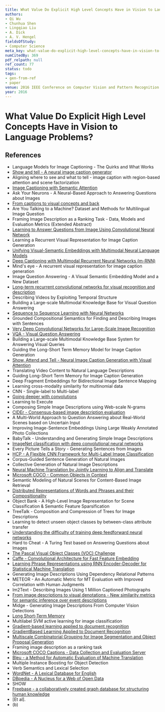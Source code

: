 ```yaml
---
title: What Value Do Explicit High Level Concepts Have in Vision to Language Problems?
authors:
- Qi Wu
- Chunhua Shen
- Lingqiao Liu
- A. Dick
- A. V. Hengel
fieldsOfStudy:
- Computer Science
meta_key: what-value-do-explicit-high-level-concepts-have-in-vision-to-language-problems
numCitedBy: 369
pdf_relpath: null
ref_count: 77
status: todo
tags:
- gen-from-ref
- paper
venue: 2016 IEEE Conference on Computer Vision and Pattern Recognition (CVPR)
year: 2016
---
```


# What Value Do Explicit High Level Concepts Have in Vision to Language Problems?

## References

- Language Models for Image Captioning - The Quirks and What Works
- [Show and tell - A neural image caption generator](./show-and-tell-a-neural-image-caption-generator.md)
- Aligning where to see and what to tell - image caption with region-based attention and scene factorization
- [Image Captioning with Semantic Attention](./image-captioning-with-semantic-attention.md)
- Ask Your Neurons - A Neural-Based Approach to Answering Questions about Images
- [From captions to visual concepts and back](./from-captions-to-visual-concepts-and-back.md)
- Are You Talking to a Machine? Dataset and Methods for Multilingual Image Question
- Framing Image Description as a Ranking Task - Data, Models and Evaluation Metrics (Extended Abstract)
- [Learning to Answer Questions from Image Using Convolutional Neural Network](./learning-to-answer-questions-from-image-using-convolutional-neural-network.md)
- Learning a Recurrent Visual Representation for Image Caption Generation
- [Unifying Visual-Semantic Embeddings with Multimodal Neural Language Models](./unifying-visual-semantic-embeddings-with-multimodal-neural-language-models.md)
- [Deep Captioning with Multimodal Recurrent Neural Networks (m-RNN)](./deep-captioning-with-multimodal-recurrent-neural-networks-m-rnn.md)
- Mind's eye - A recurrent visual representation for image caption generation
- Image Question Answering - A Visual Semantic Embedding Model and a New Dataset
- [Long-term recurrent convolutional networks for visual recognition and description](./long-term-recurrent-convolutional-networks-for-visual-recognition-and-description.md)
- Describing Videos by Exploiting Temporal Structure
- Building a Large-scale Multimodal Knowledge Base for Visual Question Answering
- [Sequence to Sequence Learning with Neural Networks](./sequence-to-sequence-learning-with-neural-networks.md)
- Grounded Compositional Semantics for Finding and Describing Images with Sentences
- [Very Deep Convolutional Networks for Large-Scale Image Recognition](./very-deep-convolutional-networks-for-large-scale-image-recognition.md)
- [VQA - Visual Question Answering](./vqa-visual-question-answering.md)
- Building a Large-scale Multimodal Knowledge Base System for Answering Visual Queries
- Guiding the Long-Short Term Memory Model for Image Caption Generation
- [Show, Attend and Tell - Neural Image Caption Generation with Visual Attention](./show-attend-and-tell-neural-image-caption-generation-with-visual-attention.md)
- Translating Video Content to Natural Language Descriptions
- Guiding Long-Short Term Memory for Image Caption Generation
- Deep Fragment Embeddings for Bidirectional Image Sentence Mapping
- Learning cross-modality similarity for multinomial data
- CNN - Single-label to Multi-label
- [Going deeper with convolutions](./going-deeper-with-convolutions.md)
- Learning to Execute
- Composing Simple Image Descriptions using Web-scale N-grams
- [CIDEr - Consensus-based image description evaluation](./cider-consensus-based-image-description-evaluation.md)
- A Multi-World Approach to Question Answering about Real-World Scenes based on Uncertain Input
- Improving Image-Sentence Embeddings Using Large Weakly Annotated Photo Collections
- BabyTalk - Understanding and Generating Simple Image Descriptions
- [ImageNet classification with deep convolutional neural networks](./imagenet-classification-with-deep-convolutional-neural-networks.md)
- Every Picture Tells a Story - Generating Sentences from Images
- [HCP - A Flexible CNN Framework for Multi-Label Image Classification](./hcp-a-flexible-cnn-framework-for-multi-label-image-classification.md)
- Corpus-Guided Sentence Generation of Natural Images
- Collective Generation of Natural Image Descriptions
- [Neural Machine Translation by Jointly Learning to Align and Translate](./neural-machine-translation-by-jointly-learning-to-align-and-translate.md)
- [Microsoft COCO - Common Objects in Context](./microsoft-coco-common-objects-in-context.md)
- Semantic Modeling of Natural Scenes for Content-Based Image Retrieval
- [Distributed Representations of Words and Phrases and their Compositionality](./distributed-representations-of-words-and-phrases-and-their-compositionality.md)
- Object Bank - A High-Level Image Representation for Scene Classification & Semantic Feature Sparsification
- TreeTalk - Composition and Compression of Trees for Image Descriptions
- Learning to detect unseen object classes by between-class attribute transfer
- [Understanding the difficulty of training deep feedforward neural networks](./understanding-the-difficulty-of-training-deep-feedforward-neural-networks.md)
- Hard to Cheat - A Turing Test based on Answering Questions about Images
- [The Pascal Visual Object Classes (VOC) Challenge](./the-pascal-visual-object-classes-voc-challenge.md)
- [Caffe - Convolutional Architecture for Fast Feature Embedding](./caffe-convolutional-architecture-for-fast-feature-embedding.md)
- [Learning Phrase Representations using RNN Encoder-Decoder for Statistical Machine Translation](./learning-phrase-representations-using-rnn-encoder-decoder-for-statistical-machine-translation.md)
- Generating Image Descriptions Using Dependency Relational Patterns
- METEOR - An Automatic Metric for MT Evaluation with Improved Correlation with Human Judgments
- Im2Text - Describing Images Using 1 Million Captioned Photographs
- [From image descriptions to visual denotations - New similarity metrics for semantic inference over event descriptions](./from-image-descriptions-to-visual-denotations-new-similarity-metrics-for-semantic-inference-over-event-descriptions.md)
- Midge - Generating Image Descriptions From Computer Vision Detections
- [Long Short-Term Memory](./long-short-term-memory.md)
- Multilabel SVM active learning for image classification
- [Gradient-based learning applied to document recognition](./gradient-based-learning-applied-to-document-recognition.md)
- [GradientBased Learning Applied to Document Recognition](./gradientbased-learning-applied-to-document-recognition.md)
- [Multiscale Combinatorial Grouping for Image Segmentation and Object Proposal Generation](./multiscale-combinatorial-grouping-for-image-segmentation-and-object-proposal-generation.md)
- Framing image description as a ranking task
- [Microsoft COCO Captions - Data Collection and Evaluation Server](./microsoft-coco-captions-data-collection-and-evaluation-server.md)
- [Bleu - a Method for Automatic Evaluation of Machine Translation](./bleu-a-method-for-automatic-evaluation-of-machine-translation.md)
- Multiple Instance Boosting for Object Detection
- Verb Semantics and Lexical Selection
- [WordNet - A Lexical Database for English](./wordnet-a-lexical-database-for-english.md)
- [DBpedia - A Nucleus for a Web of Open Data](./dbpedia-a-nucleus-for-a-web-of-open-data.md)
- SHOW
- [Freebase - a collaboratively created graph database for structuring human knowledge](./freebase-a-collaboratively-created-graph-database-for-structuring-human-knowledge.md)
- [Et al].
- (b)
